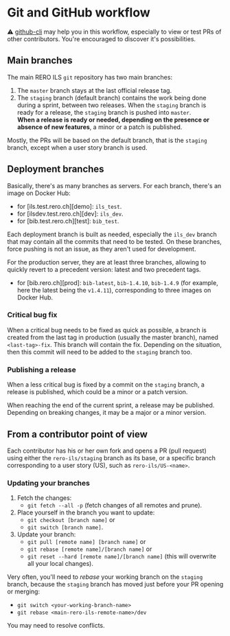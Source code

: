 # Git and GitHub workflow

:warning: [github-cli][1] may help you in this workflow, especially to view or
test PRs of other contributors. You're encouraged to discover it's
possibilities.

## Main branches

The main RERO ILS `git` repository has two main branches:

1. The `master` branch stays at the last official release tag.
1. The `staging` branch (default branch) contains the work being done during a
   sprint, between two releases. When the `staging` branch is ready for a
   release, the `staging` branch is pushed into `master`. \
   **When a release is ready or needed, depending on the
   presence or absence of new features**, a minor or a patch is published.

Mostly, the PRs will be based on the default branch, that is the `staging`
branch, except when a user story branch is used.

## Deployment branches

Basically, there's as many branches as servers. For each branch, there's an
image on Docker Hub:

- for [ils.test.rero.ch][demo]: `ils_test`.
- for [ilsdev.test.rero.ch][dev]: `ils_dev`.
- for [bib.test.rero.ch][test]: `bib_test`.

Each deployment branch is built as needed, especially the `ils_dev` branch that
may contain all the commits that need to be tested. On these branches, force
pushing is not an issue, as they aren't used for development.

For the production server, they are at least three branches, allowing to
quickly revert to a precedent version: latest and two precedent tags.

- for [bib.rero.ch][prod]: `bib-latest`, `bib-1.4.10`, `bib-1.4.9` (for
  example, here the latest being the `v1.4.11`), corresponding to three images
  on Docker Hub.

### Critical bug fix

When a critical bug needs to be fixed as quick as possible, a branch is created
from the last tag in production (usually the master branch), named
`<last-tag>-fix`. This branch will contain the fix. Depending on the situation,
then this commit will need to be added to the `staging` branch too.

### Publishing a release

When a less critical bug is fixed by a commit on the `staging` branch, a
release is published, which could be a minor or a patch version.

When reaching the end of the current sprint, a release may be published.
Depending on breaking changes, it may be a major or a minor version.

## From a contributor point of view

Each contributor has his or her own fork and opens a PR (pull request) using
either the `rero-ils/staging` branch as its base, or a specific branch
corresponding to a user story (US), such as `rero-ils/US-<name>`.

### Updating your branches

1. Fetch the changes:
    - `git fetch --all -p` (fetch changes of all remotes and prune).
1. Place yourself in the branch you want to update:
    - `git checkout [branch name]` or
    - `git switch [branch name]`.
1. Update your branch:
    - `git pull [remote name] [branch name]` or
    - `git rebase [remote name]/[branch name]` or
    - `git reset --hard [remote name]/[branch name]` (this will overwrite all
      your local changes).

Very often, you'll need to *rebase* your working branch on the `staging`
branch, because the `staging` branch has moved just before your PR opening or
merging:

- `git switch <your-working-branch-name>`
- `git rebase <main-rero-ils-remote-name>/dev`

You may need to resolve conflicts.

[1]: https://cli.github.com/
